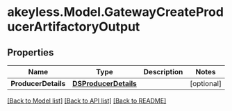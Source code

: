 # akeyless.Model.GatewayCreateProducerArtifactoryOutput

## Properties

Name | Type | Description | Notes
------------ | ------------- | ------------- | -------------
**ProducerDetails** | [**DSProducerDetails**](DSProducerDetails.md) |  | [optional] 

[[Back to Model list]](../README.md#documentation-for-models) [[Back to API list]](../README.md#documentation-for-api-endpoints) [[Back to README]](../README.md)

